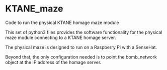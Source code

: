# KTANE_maze
Code to run the physical KTANE homage maze module

This set of python3 files provides the software functionality for the physical maze module connecting to a KTANE homage server.

The physical maze is designed to run on a Raspberry Pi with a SenseHat.

Beyond that, the only configuration needed is to point the bomb_network object at the IP address of the homage server.
